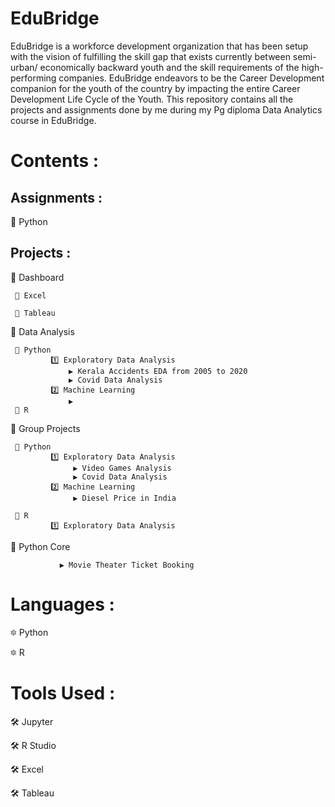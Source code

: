# EduBridge
EduBridge is a workforce development organization that has been setup with the vision of fulfilling the skill gap that exists currently between semi-urban/ economically backward youth and the skill requirements of the high-performing companies. EduBridge endeavors to be the Career Development companion for the youth of the country by impacting the entire Career Development Life Cycle of the Youth.
This repository contains all the projects and assignments done by me during my Pg diploma Data Analytics course in EduBridge.

# Contents :

## Assignments :

  🔅 Python
  
## Projects :
  🔆 Dashboard
  
     📁 Excel
               
     📁 Tableau
  
  🔆 Data Analysis
  
     📁 Python          
             1️⃣ Exploratory Data Analysis
                 ▶ Kerala Accidents EDA from 2005 to 2020
                 ▶ Covid Data Analysis
             2️⃣ Machine Learning
                 ▶                                                                                    
     📁 R
  
  🔆 Group Projects
  
     📁 Python          
             1️⃣ Exploratory Data Analysis
                  ▶ Video Games Analysis
                  ▶ Covid Data Analysis
             2️⃣ Machine Learning
                  ▶ Diesel Price in India
               
     📁 R            
             1️⃣ Exploratory Data Analysis
  
  🔆 Python Core
               
               ▶ Movie Theater Ticket Booking
                
  
  
# Languages :

  🔯 Python
  
  🔯 R
  
# Tools Used :

  🛠 Jupyter
  
  🛠 R Studio
  
  🛠 Excel
  
  🛠 Tableau 
            
